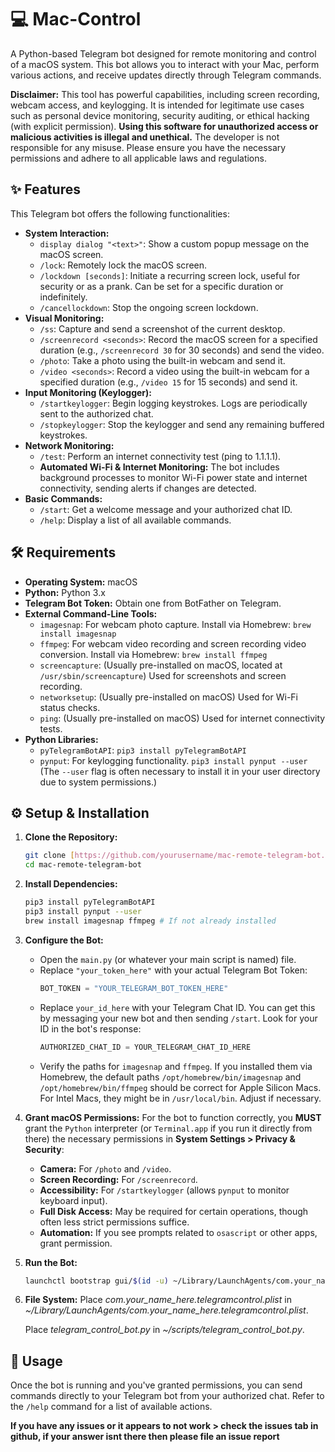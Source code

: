 # 💻 Mac-Control

A Python-based Telegram bot designed for remote monitoring and control of a macOS system. This bot allows you to interact with your Mac, perform various actions, and receive updates directly through Telegram commands.

**Disclaimer:** This tool has powerful capabilities, including screen recording, webcam access, and keylogging. It is intended for legitimate use cases such as personal device monitoring, security auditing, or ethical hacking (with explicit permission). **Using this software for unauthorized access or malicious activities is illegal and unethical.** The developer is not responsible for any misuse. Please ensure you have the necessary permissions and adhere to all applicable laws and regulations.

## ✨ Features

This Telegram bot offers the following functionalities:

* **System Interaction:**
    * `display dialog "<text>"`: Show a custom popup message on the macOS screen.
    * `/lock`: Remotely lock the macOS screen.
    * `/lockdown [seconds]`: Initiate a recurring screen lock, useful for security or as a prank. Can be set for a specific duration or indefinitely.
    * `/cancellockdown`: Stop the ongoing screen lockdown.
* **Visual Monitoring:**
    * `/ss`: Capture and send a screenshot of the current desktop.
    * `/screenrecord <seconds>`: Record the macOS screen for a specified duration (e.g., `/screenrecord 30` for 30 seconds) and send the video.
    * `/photo`: Take a photo using the built-in webcam and send it.
    * `/video <seconds>`: Record a video using the built-in webcam for a specified duration (e.g., `/video 15` for 15 seconds) and send it.
* **Input Monitoring (Keylogger):**
    * `/startkeylogger`: Begin logging keystrokes. Logs are periodically sent to the authorized chat.
    * `/stopkeylogger`: Stop the keylogger and send any remaining buffered keystrokes.
* **Network Monitoring:**
    * `/test`: Perform an internet connectivity test (ping to 1.1.1.1).
    * **Automated Wi-Fi & Internet Monitoring:** The bot includes background processes to monitor Wi-Fi power state and internet connectivity, sending alerts if changes are detected.
* **Basic Commands:**
    * `/start`: Get a welcome message and your authorized chat ID.
    * `/help`: Display a list of all available commands.

## 🛠️ Requirements

* **Operating System:** macOS
* **Python:** Python 3.x
* **Telegram Bot Token:** Obtain one from BotFather on Telegram.
* **External Command-Line Tools:**
    * `imagesnap`: For webcam photo capture. Install via Homebrew: `brew install imagesnap`
    * `ffmpeg`: For webcam video recording and screen recording video conversion. Install via Homebrew: `brew install ffmpeg`
    * `screencapture`: (Usually pre-installed on macOS, located at `/usr/sbin/screencapture`) Used for screenshots and screen recording.
    * `networksetup`: (Usually pre-installed on macOS) Used for Wi-Fi status checks.
    * `ping`: (Usually pre-installed on macOS) Used for internet connectivity tests.
* **Python Libraries:**
    * `pyTelegramBotAPI`: `pip3 install pyTelegramBotAPI`
    * `pynput`: For keylogging functionality. `pip3 install pynput --user` (The `--user` flag is often necessary to install it in your user directory due to system permissions.)

## ⚙️ Setup & Installation

1.  **Clone the Repository:**
    ```bash
    git clone [https://github.com/yourusername/mac-remote-telegram-bot.git](https://github.com/yourusername/mac-remote-telegram-bot.git)
    cd mac-remote-telegram-bot
    ```

2.  **Install Dependencies:**
    ```bash
    pip3 install pyTelegramBotAPI
    pip3 install pynput --user
    brew install imagesnap ffmpeg # If not already installed
    ```
3.  **Configure the Bot:**
    * Open the `main.py` (or whatever your main script is named) file.
    * Replace `"your_token_here"` with your actual Telegram Bot Token:
        ```python
        BOT_TOKEN = "YOUR_TELEGRAM_BOT_TOKEN_HERE"
        ```
    * Replace `your_id_here` with your Telegram Chat ID. You can get this by messaging your new bot and then sending `/start`. Look for your ID in the bot's response:
        ```python
        AUTHORIZED_CHAT_ID = YOUR_TELEGRAM_CHAT_ID_HERE
        ```
    * Verify the paths for `imagesnap` and `ffmpeg`. If you installed them via Homebrew, the default paths `/opt/homebrew/bin/imagesnap` and `/opt/homebrew/bin/ffmpeg` should be correct for Apple Silicon Macs. For Intel Macs, they might be in `/usr/local/bin`. Adjust if necessary.

4.  **Grant macOS Permissions:**
    For the bot to function correctly, you **MUST** grant the `Python` interpreter (or `Terminal.app` if you run it directly from there) the necessary permissions in **System Settings > Privacy & Security**:
    * **Camera:** For `/photo` and `/video`.
    * **Screen Recording:** For `/screenrecord`.
    * **Accessibility:** For `/startkeylogger` (allows `pynput` to monitor keyboard input).
    * **Full Disk Access:** May be required for certain operations, though often less strict permissions suffice.
    * **Automation:** If you see prompts related to `osascript` or other apps, grant permission.

5.  **Run the Bot:**
    ```bash
    launchctl bootstrap gui/$(id -u) ~/Library/LaunchAgents/com.your_name_here.telegramcontrol.plist
    ```

6. **File System:**
   Place *com.your_name_here.telegramcontrol.plist* in *~/Library/LaunchAgents/com.your_name_here.telegramcontrol.plist*.

   Place *telegram_control_bot.py* in *~/scripts/telegram_control_bot.py*.
    
## 🚀 Usage

Once the bot is running and you've granted permissions, you can send commands directly to your Telegram bot from your authorized chat. Refer to the `/help` command for a list of available actions.

**If you have any issues or it appears to not work > check the issues tab in github, if your answer isnt there then please file an issue report**
